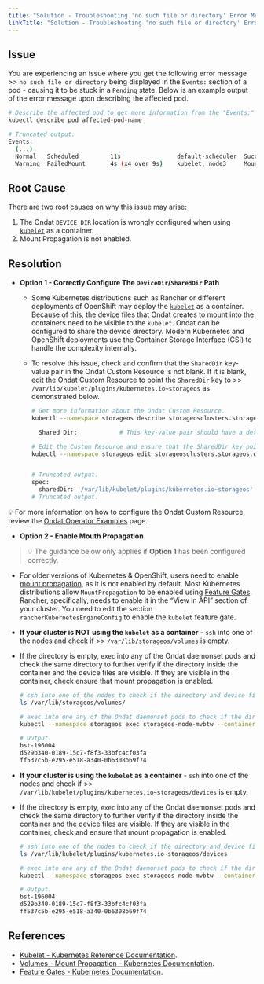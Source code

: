 ```yaml
---
title: "Solution - Troubleshooting 'no such file or directory' Error Message When Mounting A Volume To A Pod"
linkTitle: "Solution - Troubleshooting 'no such file or directory' Error Message When Mounting A Volume To A Pod"
---
```


## Issue

You are experiencing an issue where you get the following error message >> `no such file or directory` being displayed in the `Events:` section of a pod - causing it to be stuck in a `Pending` state. Below is an example output of the error message upon describing the affected pod.

```bash
# Describe the affected pod to get more information from the "Events:" section.
kubectl describe pod affected-pod-name

# Truncated output.
Events:
  (...)
  Normal   Scheduled         11s                default-scheduler  Successfully assigned default/d1 to node3
  Warning  FailedMount       4s (x4 over 9s)    kubelet, node3     MountVolume.SetUp failed for volume "pvc-f2a49198-c00c-11e8-ba01-0800278dc04d" : stat /var/lib/storageos/volumes/d9df3549-26c0-4cfc-62b4-724b443069a1: no such file or directory
```

## Root Cause

There are two root causes on why this issue may arise:
1. The Ondat  `DEVICE_DIR`  location is wrongly configured when using  [`kubelet`](https://kubernetes.io/docs/reference/command-line-tools-reference/kubelet/) as a container.
1. Mount Propagation is not enabled.

## Resolution

- **Option 1 - Correctly Configure The `DeviceDir`/`SharedDir` Path**
  - Some Kubernetes distributions such as Rancher or different deployments of OpenShift may deploy the [`kubelet`](https://kubernetes.io/docs/reference/command-line-tools-reference/kubelet/) as a container. Because of this, the device files that Ondat creates to mount into the containers need to be visible to the `kubelet`. Ondat can be configured to share the device directory. Modern Kubernetes and OpenShift deployments use the Container Storage Interface (CSI) to handle the complexity internally.
  - To resolve this issue, check and confirm that the `SharedDir` key-value pair in the Ondat Custom Resource is not blank. If it is blank, edit the Ondat Custom Resource to point the `SharedDir` key to >> `/var/lib/kubelet/plugins/kubernetes.io~storageos` as demonstrated below.

	```bash
	# Get more information about the Ondat Custom Resource.
	kubectl --namespace storageos describe storageosclusters.storageos.com | grep "Shared Dir"

	  Shared Dir:            # This key-value pair should have a defined path.
	```

	```bash
	# Edit the Custom Resource and ensure that the SharedDir key points to "/var/lib/kubelet/plugins/kubernetes.io~storageos"
	kubectl --namespace storageos edit storageosclusters.storageos.com


	# Truncated output.
	spec:
	  sharedDir: '/var/lib/kubelet/plugins/kubernetes.io~storageos'        # This is required if the "kubelet" is running as a container in your cluster.
	# Truncated output.
	```

💡 For more information on how to configure the Ondat Custom Resource, review the [Ondat Operator Examples](/docs/reference/operator/examples/) page.

- **Option 2 - Enable Mouth Propagation**
> 💡 The guidance below only applies if **Option 1** has been configured correctly.
  - For older versions of Kubernetes & OpenShift, users need to enable [mount propagation](https://kubernetes.io/docs/concepts/storage/volumes/#mount-propagation), as it is not enabled by default. Most Kubernetes distributions allow `MountPropagation` to be enabled using [Feature Gates](https://kubernetes.io/docs/reference/command-line-tools-reference/feature-gates/). Rancher, specifically, needs to enable it in the “View in API” section of your cluster. You need to edit the section `rancherKubernetesEngineConfig` to enable the `kubelet` feature gate. 
  - **If your cluster is NOT using the `kubelet` as a container** - `ssh` into one of the nodes and check if >> `/var/lib/storageos/volumes` is empty. 
  - If the directory is empty, `exec` into any of the Ondat daemonset pods and check the same directory to further verify if the directory inside the container and the device files are visible. If they are visible in the container, check ensure that mount propagation is enabled.

	```bash
	# ssh into one of the nodes to check if the directory and device files exist (the directory should not be empty).
	ls /var/lib/storageos/volumes/

	# exec into one any of the Ondat daemonset pods to check if the directory and directory and device files exist.
	kubectl --namespace storageos exec storageos-node-mvbtw --container storageos -- ls -l /var/lib/storageos/volumes

	# Output.
	bst-196004
	d529b340-0189-15c7-f8f3-33bfc4cf03fa
	ff537c5b-e295-e518-a340-0b6308b69f74
	```
  - **If your cluster is using the `kubelet` as a container** - `ssh` into one of the nodes and check if >> `/var/lib/kubelet/plugins/kubernetes.io~storageos/devices` is empty. 
  - If the directory is empty, `exec` into any of the Ondat daemonset pods and check the same directory to further verify if the directory inside the container and the device files are visible. If they are visible in the container, check and ensure that mount propagation is enabled.

	```bash
	# ssh into one of the nodes to check if the directory and device files exist (the directory should not be empty).
	ls /var/lib/kubelet/plugins/kubernetes.io~storageos/devices

	# exec into one any of the Ondat daemonset pods to check if the directory and directory and device files exist.
	kubectl --namespace storageos exec storageos-node-mvbtw --container storageos -- ls -l /var/lib/kubelet/plugins/kubernetes.io~storageos/devices

	# Output.
	bst-196004
	d529b340-0189-15c7-f8f3-33bfc4cf03fa
	ff537c5b-e295-e518-a340-0b6308b69f74
	```

## References

- [Kubelet - Kubernetes Reference Documentation](https://kubernetes.io/docs/reference/command-line-tools-reference/kubelet/).
- [Volumes - Mount Propagation - Kubernetes Documentation](https://kubernetes.io/docs/concepts/storage/volumes/#mount-propagation).
- [Feature Gates - Kubernetes Documentation](https://kubernetes.io/docs/reference/command-line-tools-reference/feature-gates/).
